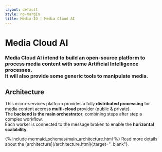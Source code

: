 ```yaml
---
layout: default
style: no-margin
title: Media-IO | Media Cloud AI
---
```

<div class="section">
  <div class="filler"></div>
  <div>
    <h1>Media Cloud AI</h1>
    <h3>
        Media Cloud AI intend to build an open-source platform to process media content with some Artificial Intelligence processes.<br/>
        It will also provide some generic tools to manipulate media.
    </h3>
  </div>
  <div class="filler"></div>
</div>
<div class="section">
    <h2>Architecture</h2>
    <p>
        This micro-services platform provides a fully <b>distributed processing</b> for media content accross <b>multi-cloud</b> provider (public & private).<br/>
        The <b>backend is the main orchestrator</b>, combining steps after step a complex workflow.<br/>
        Each worker is connected to the message broken to enable the <b>horizontal scalability</b>.<br/>
    </p>
    {% include mermaid_schemas/main_architecture.html %}
    Read more details about the [architecture](/architecture.html){:target="_blank"}.
</div>
